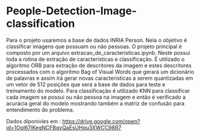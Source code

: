 # People-Detection-Image-classification


Para o projeto usaremos a base de dados INRIA Person. Nela o objetivo é classificar imagens que possuam ou não pessoas.
O projeto principal é composto por um arquivo extracao_de_caracteristicas.ipynb. Neste possui toda a rotina de extração de características e classificação. É utilizado o algoritmo ORB para extração de descritores da imagem e estes descritores processados com o algoritmo Bag of Visual Words que gerará um dicionário de palavras e assim irá gerar novas caracteristicas a serem quantizadas em um vetor de 512 posições que será a base de dados para teste e treinamento do modelo.
Para classificação é utilizado KNN para classificar cada imagem se possui ou não pessoa na imagem e então é verificado a acurácia geral do modelo mostrando também a matriz de confusão para entendimento do problema.

Dados diponivíes em : <https://drive.google.com/open?id=1Ool67lKegNCFBqvQaEsUHqu3XWCC98R7>
